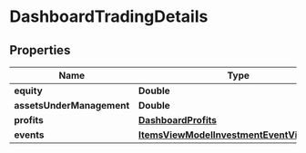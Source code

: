 # DashboardTradingDetails

## Properties
Name | Type | Description | Notes
------------ | ------------- | ------------- | -------------
**equity** | **Double** |  |  [optional]
**assetsUnderManagement** | **Double** |  |  [optional]
**profits** | [**DashboardProfits**](DashboardProfits.md) |  |  [optional]
**events** | [**ItemsViewModelInvestmentEventViewModel**](ItemsViewModelInvestmentEventViewModel.md) |  |  [optional]
